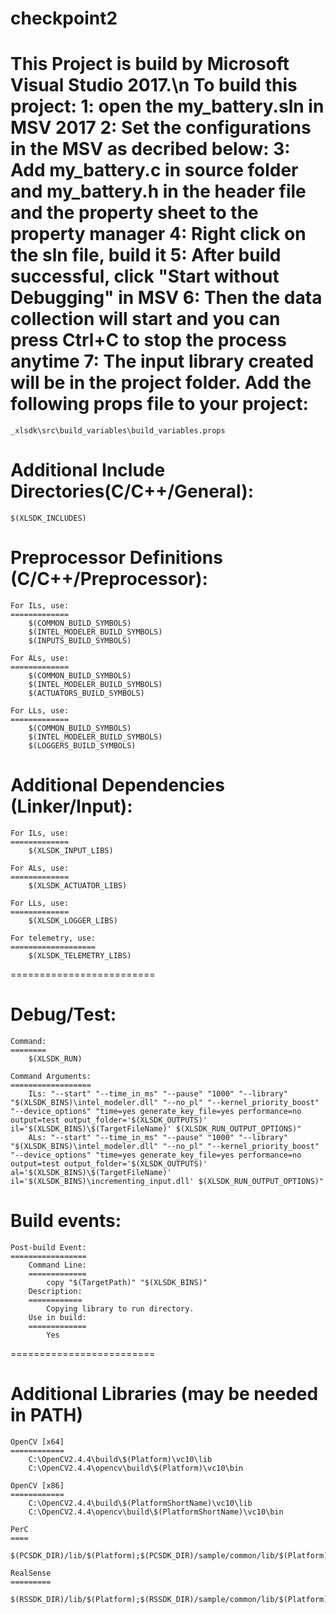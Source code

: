 # checkpoint2
This Project is build by Microsoft Visual Studio 2017.\n
To build this project:
1: open the my_battery.sln in MSV 2017
2: Set the configurations in the MSV as decribed below:
3: Add my_battery.c in source folder and my_battery.h in the header file and the property sheet to the property manager
4: Right click on the sln file,  build it
5: After build successful, click "Start without Debugging" in MSV
6: Then the data collection will start and you can press Ctrl+C to stop the process anytime
7: The input library created will be in the project folder.
Add the following props file to your project:
=============================================
	_xlsdk\src\build_variables\build_variables.props

Additional Include Directories(C/C++/General):
==============================================
	$(XLSDK_INCLUDES)

Preprocessor Definitions (C/C++/Preprocessor):
==============================================

	For ILs, use:
	=============
		$(COMMON_BUILD_SYMBOLS)
		$(INTEL_MODELER_BUILD_SYMBOLS)
		$(INPUTS_BUILD_SYMBOLS)

	For ALs, use:
	=============
		$(COMMON_BUILD_SYMBOLS)
		$(INTEL_MODELER_BUILD_SYMBOLS)
		$(ACTUATORS_BUILD_SYMBOLS)

	For LLs, use:
	=============
		$(COMMON_BUILD_SYMBOLS)
		$(INTEL_MODELER_BUILD_SYMBOLS)
		$(LOGGERS_BUILD_SYMBOLS)

Additional Dependencies (Linker/Input):
=======================================

	For ILs, use:
	=============
		$(XLSDK_INPUT_LIBS)

	For ALs, use:
	=============
		$(XLSDK_ACTUATOR_LIBS)

	For LLs, use:
	=============
		$(XLSDK_LOGGER_LIBS)

	For telemetry, use:
	===================
		$(XLSDK_TELEMETRY_LIBS)

=========================

Debug/Test:
===========
	Command:
	========
		$(XLSDK_RUN)

	Command Arguments:
	==================
		ILs: "--start" "--time_in_ms" "--pause" "1000" "--library" "$(XLSDK_BINS)\intel_modeler.dll" "--no_pl" "--kernel_priority_boost" "--device_options" "time=yes generate_key_file=yes performance=no output=test output_folder='$(XLSDK_OUTPUTS)' il='$(XLSDK_BINS)\$(TargetFileName)' $(XLSDK_RUN_OUTPUT_OPTIONS)"
		ALs: "--start" "--time_in_ms" "--pause" "1000" "--library" "$(XLSDK_BINS)\intel_modeler.dll" "--no_pl" "--kernel_priority_boost" "--device_options" "time=yes generate_key_file=yes performance=no output=test output_folder='$(XLSDK_OUTPUTS)' al='$(XLSDK_BINS)\$(TargetFileName)' il='$(XLSDK_BINS)\incrementing_input.dll' $(XLSDK_RUN_OUTPUT_OPTIONS)"

Build events:
=============
	Post-build Event:
	=================
		Command Line:
		=============
			copy "$(TargetPath)" "$(XLSDK_BINS)"
		Description:
		============
			Copying library to run directory.
		Use in build:
		=============
			Yes

=========================
	
Additional Libraries (may be needed in PATH)
============================================
	OpenCV [x64]
	============
		C:\OpenCV2.4.4\build\$(Platform)\vc10\lib
		C:\OpenCV2.4.4\opencv\build\$(Platform)\vc10\bin

	OpenCV [x86]
	============
		C:\OpenCV2.4.4\build\$(PlatformShortName)\vc10\lib
		C:\OpenCV2.4.4\opencv\build\$(PlatformShortName)\vc10\bin

	PerC
	====
		$(PCSDK_DIR)/lib/$(Platform);$(PCSDK_DIR)/sample/common/lib/$(Platform)/$(PlatformToolset)

	RealSense
	=========
		$(RSSDK_DIR)/lib/$(Platform);$(RSSDK_DIR)/sample/common/lib/$(Platform)/$(PlatformToolset)
